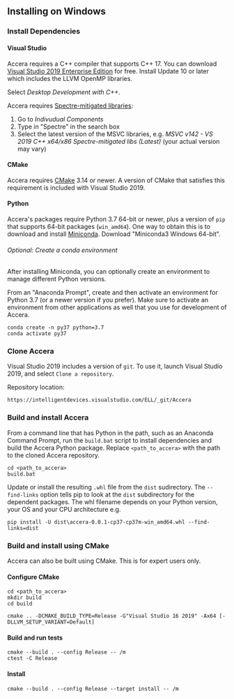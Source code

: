[//]: # (Project: Accera)

## Installing on Windows

### Install Dependencies

#### Visual Studio

Accera requires a C++ compiler that supports C++ 17. You can download [Visual Studio 2019 Enterprise Edition](https://my.visualstudio.com/Downloads?q=Visual%20Studio%202019) for free. Install Update 10 or later which includes the LLVM OpenMP libraries.

Select *Desktop Development with C++*.

Accera requires [Spectre-mitigated libraries](https://docs.microsoft.com/en-us/cpp/build/reference/qspectre?view=msvc-160):
1. Go to *Indivudual Components*
2. Type in "Spectre" in the search box
3. Select the latest version of the MSVC libraries, e.g. *MSVC v142 - VS 2019 C++ x64/x86 Spectre-mitigated libs (Latest)* (your actual version may vary)

#### CMake

Accera requires [CMake](https://cmake.org/) 3.14 or newer. A version of CMake that satisfies this requirement is included with Visual Studio 2019.

#### Python

Accera's packages require Python 3.7 64-bit or newer, plus a version of `pip` that supports 64-bit packages (`win_amd64`). One way to obtain this is to download and install [Miniconda](https://docs.conda.io/en/latest/miniconda.html). Download "Miniconda3 Windows 64-bit".

###### Optional: Create a conda environment
After installing Miniconda, you can optionally create an environment to manage different Python versions.

From an "Anaconda Prompt", create and then activate an environment for Python 3.7 (or a newer version if you prefer). Make sure to activate an environment from other applications as well that you use for development of Accera.

```shell
conda create -n py37 python=3.7
conda activate py37
```

### Clone Accera

Visual Studio 2019 includes a version of `git`. To use it, launch Visual Studio 2019, and select `Clone a repository`.

Repository location:

```
https://intelligentdevices.visualstudio.com/ELL/_git/Accera
```

### Build and install Accera

From a command line that has Python in the path, such as an Anaconda Command Prompt, run the `build.bat` script to install dependencies and build the Accera Python package. Replace `<path_to_accera>` with the path to the cloned Accera repository.

```shell
cd <path_to_accera>
build.bat
```

Update or install the resulting `.whl` file from the `dist` sudirectory. The `--find-links` option tells pip to look at the `dist` subdirectory for the dependent packages.
 The whl filename depends on your Python version, your OS and your CPU architecture e.g.
```shell
pip install -U dist\accera-0.0.1-cp37-cp37m-win_amd64.whl --find-links=dist
```

### Build and install using CMake

Accera can also be built using CMake. This is for expert users only.

#### Configure CMake

```shell
cd <path_to_accera>
mkdir build
cd build

cmake .. -DCMAKE_BUILD_TYPE=Release -G"Visual Studio 16 2019" -Ax64 [-DLLVM_SETUP_VARIANT=Default]
```

#### Build and run tests

```shell
cmake --build . --config Release -- /m
ctest -C Release
```

#### Install

```shell
cmake --build . --config Release --target install -- /m
```